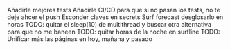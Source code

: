 Añadirle mejores tests
Añadirle CI/CD para que si no pasan los tests, no te deje ahcer el push
Esconder claves en secrets
Surf forecast desglosarlo en horas
TODO: quitar el sleep(10) de multithread y buscar otra alternativa para que no me baneen
TODO: quitar horas de la noche en surfline
TODO: Unificar más las páginas en hoy, mañana y pasado
